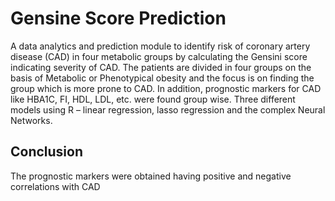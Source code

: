 # Gensine Score Prediction

A data analytics and prediction module to identify risk of coronary artery disease (CAD) in four metabolic groups by calculating the Gensini score indicating severity of CAD.
The patients are divided in four groups on the basis of Metabolic or Phenotypical obesity and the focus is on finding the group which is more prone to CAD. 
In addition, prognostic markers for CAD like HBA1C, FI, HDL, LDL, etc. were found group wise. 
Three different models using R – linear regression, lasso regression and the complex Neural Networks. 

## Conclusion
The prognostic markers were obtained having positive and negative correlations with CAD